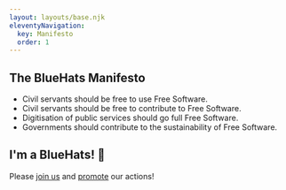 ```yaml
---
layout: layouts/base.njk
eleventyNavigation:
  key: Manifesto
  order: 1
---
```


## The BlueHats Manifesto

- Civil servants should be free to use Free Software.
- Civil servants should be free to contribute to Free Software.
- Digitisation of public services should go full Free Software.
- Governments should contribute to the sustainability of Free Software.

## I'm a BlueHats! 🧢

Please [join us](connect) and [promote](promote) our actions!
